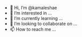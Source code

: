 - 👋 Hi, I’m @kamaleshae
- 👀 I’m interested in ...
- 🌱 I’m currently learning ...
- 💞️ I’m looking to collaborate on ...
- 📫 How to reach me ...

<!---
kamaleshae/kamaleshae is a ✨ special ✨ repository because its `README.md` (this file) appears on your GitHub profile.
You can click the Preview link to take a look at your changes.
--->
